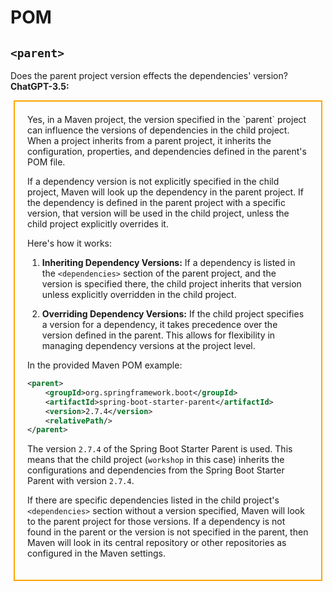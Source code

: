 # POM

## `<parent>`

Does the parent project version effects the dependencies' version?  
**ChatGPT-3.5:**
<div style="margin: 5px; padding: 20px; border: 2px solid orange">
Yes, in a Maven project, the version specified in the `parent` project can influence the versions of dependencies in the child project. When a project inherits from a parent project, it inherits the configuration, properties, and dependencies defined in the parent's POM file.

If a dependency version is not explicitly specified in the child project, Maven will look up the dependency in the parent project. If the dependency is defined in the parent project with a specific version, that version will be used in the child project, unless the child project explicitly overrides it.

Here's how it works:

1. **Inheriting Dependency Versions:** If a dependency is listed in the `<dependencies>` section of the parent project, and the version is specified there, the child project inherits that version unless explicitly overridden in the child project.

2. **Overriding Dependency Versions:** If the child project specifies a version for a dependency, it takes precedence over the version defined in the parent. This allows for flexibility in managing dependency versions at the project level.

In the provided Maven POM example:

```xml
<parent>
    <groupId>org.springframework.boot</groupId>
    <artifactId>spring-boot-starter-parent</artifactId>
    <version>2.7.4</version>
    <relativePath/>
</parent>
```

The version `2.7.4` of the Spring Boot Starter Parent is used. This means that the child project (`workshop` in this case) inherits the configurations and dependencies from the Spring Boot Starter Parent with version `2.7.4`.

If there are specific dependencies listed in the child project's `<dependencies>` section without a version specified, Maven will look to the parent project for those versions. If a dependency is not found in the parent or the version is not specified in the parent, then Maven will look in its central repository or other repositories as configured in the Maven settings.
</div>
